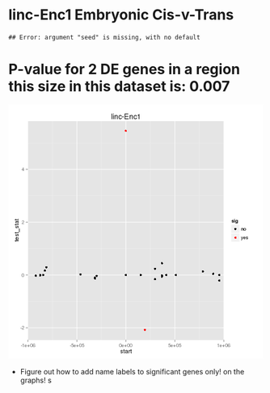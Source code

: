 linc-Enc1 Embryonic Cis-v-Trans
========================================================




```
## Error: argument "seed" is missing, with no default
```

# P-value for 2 DE genes in a region this size in this dataset is: 0.007 

![plot of chunk overlap_image](figure/linc-Enc1/Embryonic/overlap_image.png) 

- Figure out how to add name labels to significant genes only! on the graphs! s
